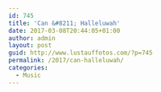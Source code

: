 ```yaml
---
id: 745
title: 'Can &#8211; Halleluwah'
date: 2017-03-08T20:44:05+01:00
author: admin
layout: post
guid: http://www.lustauffotos.com/?p=745
permalink: /2017/can-halleluwah/
categories:
  - Music
---
```

